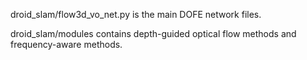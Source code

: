 droid_slam/flow3d_vo_net.py is the main DOFE network files.

droid_slam/modules contains depth-guided optical flow methods and frequency-aware methods.
